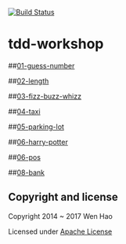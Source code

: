 [![Build Status](https://travis-ci.org/wenhao/tdd-workshop.svg)](https://travis-ci.org/wenhao/tdd-workshop)


tdd-workshop
============

##[01-guess-number](./01-guess-number/README.md)


##[02-length](./01-length/README.md)


##[03-fizz-buzz-whizz](./03-fizz-buzz-whizz/README.md)


##[04-taxi](./04-taxi/README.md)


##[05-parking-lot](./05-parking-lot/README.md)


##[06-harry-potter](./06-harry-potter/README.md)


##[06-pos](./07-pos/README.md)


##[08-bank](./08-bank/README.md)


## Copyright and license

Copyright 2014 ~ 2017 Wen Hao

Licensed under [Apache License][1]

[1]: ./LICENSE